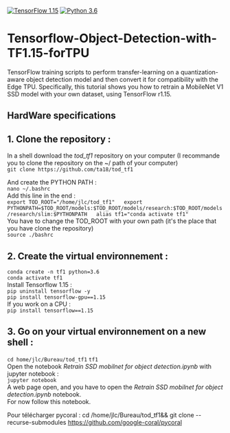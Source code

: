 [![TensorFlow 1.15](https://img.shields.io/badge/TensorFlow-1.15-FF6F00?logo=tensorflow)](https://github.com/tensorflow/tensorflow/releases/tag/v1.15.0)
[![Python 3.6](https://img.shields.io/badge/Python-3.6-3776AB)](https://www.python.org/downloads/release/python-360/)

# Tensorflow-Object-Detection-with-TF1.15-forTPU
TensorFlow training scripts to perform transfer-learning on a quantization-aware object detection model and then convert it for compatibility with the Edge TPU. Specifically, this tutorial shows you how to retrain a MobileNet V1 SSD model with your own dataset, using TensorFlow r1.15.

## HardWare specifications 



## 1. Clone the repository :
In a shell download the *tod_tf1* repository on your computer (I recommande you to clone the repository on the ~/ path of your computer)   
`git clone https://github.com/ta18/tod_tf1`

And create the PYTHON PATH :   
`nano ~/.bashrc`  
Add this line in the end :   
`export TOD_ROOT="/home/jlc/tod_tf1"  
export PYTHONPATH=$TOD_ROOT/models:$TOD_ROOT/models/research:$TOD_ROOT/models/research/slim:$PYTHONPATH  
alias tf1="conda activate tf1"`  
You have to change the TOD_ROOT with your own path (it's the place that you have clone the repository)  
`source ./bashrc`

## 2. Create the virtual environnement :   
`conda create -n tf1 python=3.6`  
`conda activate tf1`  
Install Tensorflow 1.15 :   
`pip uninstall tensorflow -y`  
`pip install tensorflow-gpu==1.15`  
If you work on a CPU :   
`pip install tensorflow==1.15`     

## 3. Go on your virtual environnement on a new shell :   
`cd home/jlc/Bureau/tod_tf1`
`tf1`  
Open the notebook *Retrain SSD mobilnet for object detection.ipynb* with jupyter notebook :   
`jupyter notebook`  
A web page open, and you have to open the *Retrain SSD mobilnet for object detection.ipynb* notebook.  
For now follow this notebook.   

Pour télécharger pycoral : 
cd /home/jlc/Bureau/tod_tf1&& git clone --recurse-submodules https://github.com/google-coral/pycoral
